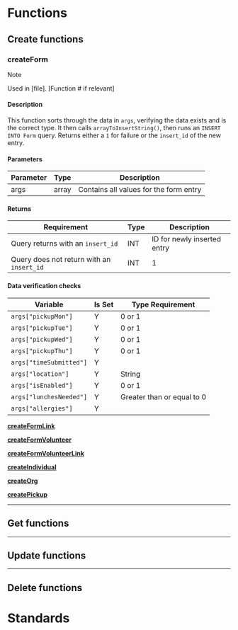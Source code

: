 # Functions

## Create functions

### createForm

> [!NOTE]
>
> Used in [file]. [Function # if relevant]

#### Description

This function sorts through the data in `args`, verifying the data exists and is the correct type. It then calls `arrayToInsertString()`, then runs an `INSERT INTO Form` query. Returns either a `1` for failure or the `insert_id` of the new entry.

#### Parameters

| Parameter | Type  | Description                            |
| --------- | ----- | -------------------------------------- |
| args      | array | Contains all values for the form entry |

#### Returns

| Requirement                               | Type | Description                 |
| ----------------------------------------- | ---- | --------------------------- |
| Query returns with an `insert_id`         | INT  | ID for newly inserted entry |
| Query does not return with an `insert_id` | INT  | 1                           |

#### Data verification checks

| Variable                | Is Set | Type Requirement           |
| ----------------------- | ------ | -------------------------- |
| `args["pickupMon"]`     | Y      | 0 or 1                     |
| `args["pickupTue"]`     | Y      | 0 or 1                     |
| `args["pickupWed"]`     | Y      | 0 or 1                     |
| `args["pickupThu"]`     | Y      | 0 or 1                     |
| `args["timeSubmitted"]` | Y      |                            |
| `args["location"]`      | Y      | String                     |
| `args["isEnabled"]`     | Y      | 0 or 1                     |
| `args["lunchesNeeded"]` | Y      | Greater than or equal to 0 |
| `args["allergies"]`     | Y      |                            |

<u>**createFormLink**</u>

<u>**createFormVolunteer**</u>

<u>**createFormVolunteerLink**</u>

<u>**createIndividual**</u>

<u>**createOrg**</u>

<u>**createPickup**</u>

-----

## Get functions


------

## Update functions



----



## Delete functions

# Standards
